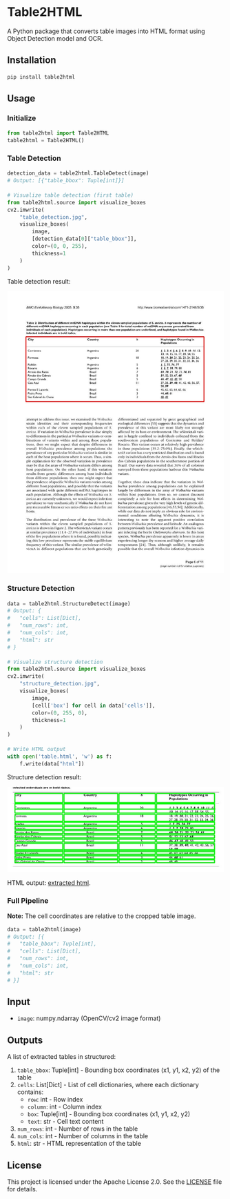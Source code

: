 # Table2HTML

A Python package that converts table images into HTML format using Object Detection model and OCR.

## Installation

```bash
pip install table2html
```

## Usage

### Initialize
```python
from table2html import Table2HTML
table2html = Table2HTML()
```

### Table Detection
```python
detection_data = table2html.TableDetect(image)
# Output: [{"table_bbox": Tuple[int]}]

# Visualize table detection (first table)
from table2html.source import visualize_boxes
cv2.imwrite(
    "table_detection.jpg", 
    visualize_boxes(
        image, 
        [detection_data[0]["table_bbox"]], 
        color=(0, 0, 255),
        thickness=1
    )
)
```
Table detection result:

![Table Detection Example](table2html/images/table_detection.jpg)

### Structure Detection
```python
data = table2html.StructureDetect(image)
# Output: {
#   "cells": List[Dict],
#   "num_rows": int,
#   "num_cols": int,
#   "html": str
# }

# Visualize structure detection
from table2html.source import visualize_boxes
cv2.imwrite(
    "structure_detection.jpg", 
    visualize_boxes(
        image, 
        [cell['box'] for cell in data['cells']], 
        color=(0, 255, 0),
        thickness=1
    )
)

# Write HTML output
with open('table.html', 'w') as f:
    f.write(data["html"])
```

Structure detection result:

![Structure Detection Example](table2html/images/structure_detection.jpg)

HTML output: [extracted html](table2html/images/table_0.html).

### Full Pipeline
**Note:** The cell coordinates are relative to the cropped table image.
```python
data = table2html(image)
# Output: [{
#   "table_bbox": Tuple[int],
#   "cells": List[Dict],
#   "num_rows": int,
#   "num_cols": int,
#   "html": str
# }]
```




## Input
- `image`: numpy.ndarray (OpenCV/cv2 image format)

## Outputs
A list of extracted tables in structured:
1. `table_bbox`: Tuple[int] - Bounding box coordinates (x1, y1, x2, y2) of the table
2. `cells`: List[Dict] - List of cell dictionaries, where each dictionary contains:
   - `row`: int - Row index
   - `column`: int - Column index
   - `box`: Tuple[int] - Bounding box coordinates (x1, y1, x2, y2)
   - `text`: str - Cell text content
3. `num_rows`: int - Number of rows in the table
4. `num_cols`: int - Number of columns in the table
5. `html`: str - HTML representation of the table

## License
This project is licensed under the Apache License 2.0. See the [LICENSE](LICENSE) file for details.